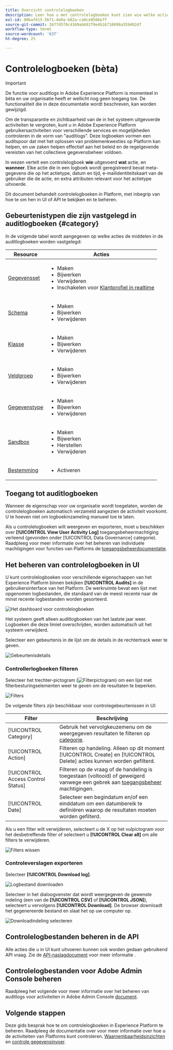```yaml
---
title: Overzicht controlelogboeken
description: Leer hoe u met controlelogboeken kunt zien wie welke acties in Adobe Experience Platform heeft uitgevoerd.
exl-id: 00baf615-5b71-4e0a-b82a-ca0ce8566e7f
source-git-commit: 2677d5f0c4369ab692f9e4b16710098a359402d7
workflow-type: tm+mt
source-wordcount: '637'
ht-degree: 2%

---
```


# Controlelogboeken (bèta)

>[!IMPORTANT]
>
>De functie voor auditlogs in Adobe Experience Platform is momenteel in bèta en uw organisatie heeft er wellicht nog geen toegang toe. De functionaliteit die in deze documentatie wordt beschreven, kan worden gewijzigd.

Om de transparantie en zichtbaarheid van de in het systeem uitgevoerde activiteiten te vergroten, kunt u in Adobe Experience Platform gebruikersactiviteiten voor verschillende services en mogelijkheden controleren in de vorm van &quot;auditlogs&quot;. Deze logboeken vormen een auditspoor dat met het oplossen van problemenkwesties op Platform kan helpen, en uw zaken helpen effectief aan het beleid en de regelgevende vereisten van het collectieve gegevensbeheer voldoen.

In wezen vertelt een controlelogboek **wie** uitgevoerd **wat** actie, en **wanneer**. Elke actie die in een logboek wordt geregistreerd bevat meta-gegevens die op het actietype, datum en tijd, e-mailidentiteitskaart van de gebruiker die de actie, en extra attributen relevant voor het actietype uitvoerde.

Dit document behandelt controlelogboeken in Platform, met inbegrip van hoe te om hen in UI of API te bekijken en te beheren.

## Gebeurtenistypen die zijn vastgelegd in auditlogboeken {#category}

In de volgende tabel wordt aangegeven op welke acties de middelen in de auditlogboeken worden vastgelegd:

| Resource | Acties |
| --- | --- |
| [Gegevensset](../../../catalog/datasets/overview.md) | <ul><li>Maken</li><li>Bijwerken</li><li>Verwijderen</li><li>Inschakelen voor [Klantprofiel in realtime](../../../profile/home.md)</li></ul> |
| [Schema](../../../xdm/schema/composition.md) | <ul><li>Maken</li><li>Bijwerken</li><li>Verwijderen</li></ul> |
| [Klasse](../../../xdm/schema/composition.md#class) | <ul><li>Maken</li><li>Bijwerken</li><li>Verwijderen</li></ul> |
| [Veldgroep](../../../xdm/schema/composition.md#field-group) | <ul><li>Maken</li><li>Bijwerken</li><li>Verwijderen</li></ul> |
| [Gegevenstype](../../../xdm/schema/composition.md#data-type) | <ul><li>Maken</li><li>Bijwerken</li><li>Verwijderen</li></ul> |
| [Sandbox](../../../sandboxes/home.md) | <ul><li>Maken</li><li>Bijwerken</li><li>Herstellen</li><li>Verwijderen</li></ul> |
| [Bestemming](../../../destinations/home.md) | <ul><li>Activeren</li></ul> |

## Toegang tot auditlogboeken

Wanneer de eigenschap voor uw organisatie wordt toegelaten, worden de controlelogboeken automatisch verzameld aangezien de activiteit voorkomt. U te hoeven niet om logboekinzameling manueel toe te laten.

Als u controlelogboeken wilt weergeven en exporteren, moet u beschikken over **[!UICONTROL View User Activity Log]** toegangsbeheermachtiging verleend (gevonden onder [!UICONTROL Data Governance] categorie). Raadpleeg voor meer informatie over het beheren van individuele machtigingen voor functies van Platforms de [toegangsbeheerdocumentatie](../../../access-control/home.md).

## Het beheren van controlelogboeken in UI

U kunt controlelogboeken voor verschillende eigenschappen van het Experience Platform binnen bekijken **[!UICONTROL Audits]** in de gebruikersinterface van het Platform. De werkruimte bevat een lijst met opgenomen logbestanden, die standaard van de meest recente naar de minst recente logbestanden worden gesorteerd.

![Het dashboard voor controlelogboeken](../../images/audit-logs/audits.png)

Het systeem geeft alleen auditlogboeken van het laatste jaar weer. Logboeken die deze limiet overschrijden, worden automatisch uit het systeem verwijderd.

Selecteer een gebeurtenis in de lijst om de details in de rechtertrack weer te geven.

![Gebeurtenisdetails](../../images/audit-logs/select-event.png)

### Controllerlogboeken filteren

Selecteer het trechter-pictogram (![Filterpictogram](../../images/audit-logs/icon.png)) om een lijst met filterbesturingselementen weer te geven om de resultaten te beperken.

![Filters](../../images/audit-logs/filters.png)

De volgende filters zijn beschikbaar voor controlegebeurtenissen in UI:

| Filter | Beschrijving |
| --- | --- |
| [!UICONTROL Category] | Gebruik het vervolgkeuzemenu om de weergegeven resultaten te filteren op [categorie](#category). |
| [!UICONTROL Action] | Filteren op handeling. Alleen op dit moment [!UICONTROL Create] en [!UICONTROL Delete] acties kunnen worden gefilterd. |
| [!UICONTROL Access Control Status] | Filteren op de vraag of de handeling is toegestaan (voltooid) of geweigerd vanwege een gebrek aan [toegangsbeheer](../../../access-control/home.md) machtigingen. |
| [!UICONTROL Date] | Selecteer een begindatum en/of een einddatum om een datumbereik te definiëren waarop de resultaten moeten worden gefilterd. |

Als u een filter wilt verwijderen, selecteert u de X op het vulpictogram voor het desbetreffende filter of selecteert u **[!UICONTROL Clear all]** om alle filters te verwijderen.

![Filters wissen](../../images/audit-logs/clear-filters.png)

### Controleverslagen exporteren

Selecteer **[!UICONTROL Download log]**.

![Logbestand downloaden](../../images/audit-logs/download.png)

Selecteer in het dialoogvenster dat wordt weergegeven de gewenste indeling (een van de **[!UICONTROL CSV]** of **[!UICONTROL JSON]**), selecteert u vervolgens **[!UICONTROL Download]**. De browser downloadt het gegenereerde bestand en slaat het op uw computer op.

![Downloadindeling selecteren](../../images/audit-logs/select-download-format.png)

## Controlelogbestanden beheren in de API

Alle acties die u in UI kunt uitvoeren kunnen ook worden gedaan gebruikend API vraag. Zie de [API-naslagdocument](https://www.adobe.io/experience-platform-apis/references/audit-query/) voor meer informatie .

## Controlelogbestanden voor Adobe Admin Console beheren

Raadpleeg het volgende voor meer informatie over het beheren van auditlogs voor activiteiten in Adobe Admin Console [document](https://helpx.adobe.com/enterprise/using/audit-logs.html).

## Volgende stappen

Deze gids besprak hoe te om controlelogboeken in Experience Platform te beheren. Raadpleeg de documentatie over voor meer informatie over hoe u de activiteiten van Platforms kunt controleren. [Waarnembaarheidsinzichten](../../../observability/home.md) en [controle gegevensinvoer](../../../ingestion/quality/monitor-data-ingestion.md).
